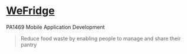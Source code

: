 # [WeFridge](https://github.com/WeFridge/WeFridge)
PA1469 Mobile Application Development

> Reduce food waste by enabling people to manage and share their pantry
